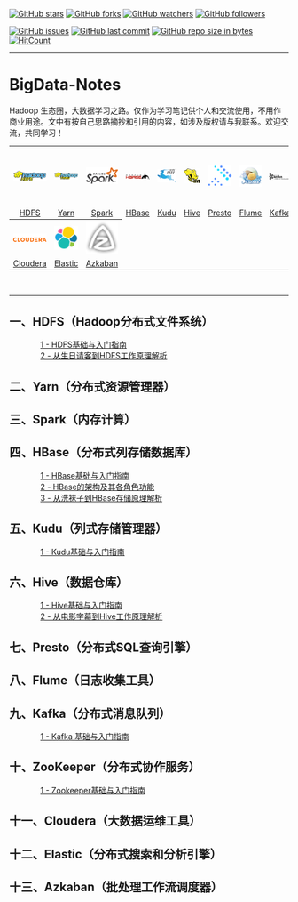 [![GitHub stars](https://img.shields.io/github/stars/Jerome-LJ/BigData-Notes.svg?style=social&label=Stars)](https://github.com/Jerome-LJ/BigData-Notes/stargazers)
[![GitHub forks](https://img.shields.io/github/forks/Jerome-LJ/BigData-Notes.svg?style=social&label=Fork)](https://github.com/Jerome-LJ/BigData-Notes/network/members)
[![GitHub watchers](https://img.shields.io/github/watchers/Jerome-LJ/BigData-Notes.svg?style=social&label=Watch)](https://github.com/Jerome-LJ/BigData-Notes/watchers)
[![GitHub followers](https://img.shields.io/github/followers/Jerome-LJ.svg?style=social&label=Follow)](https://github.com/Jerome-LJ?tab=following)

[![GitHub issues](https://img.shields.io/github/issues/Jerome-LJ/BigData-Notes.svg)](https://github.com/Jerome-LJ/BigData-Notes/issues)
[![GitHub last commit](https://img.shields.io/github/last-commit/Jerome-LJ/BigData-Notes.svg)](https://github.com/Jerome-LJ/BigData-Notes/commits)
[![GitHub repo size in bytes](https://img.shields.io/github/repo-size/Jerome-LJ/BigData-Notes.svg)](https://github.com/Jerome-LJ/BigData-Notes)
[![HitCount](https://hits.b3log.org/Jerome-LJ/BigData-Notes.svg)](https://github.com/Jerome-LJ/BigData-Notes)

---

# BigData-Notes
Hadoop 生态圈，大数据学习之路。仅作为学习笔记供个人和交流使用，不用作商业用途。文中有按自己思路摘抄和引用的内容，如涉及版权请与我联系。欢迎交流，共同学习！

<table>
    <tr>
      <th><img width="70px" src="images/logo/hdfs-logo.jpg"></th>
      <th><img width="70px" src="images/logo/yarn-logo.png"></th>
      <th><img width="70px" src="images/logo/spark-logo.png"></th>
      <th><img width="70px" src="images/logo/hbase-logo.png"></th>
      <th><img width="70px" src="images/logo/kudu-logo.png"></th>
      <th><img width="70px" src="images/logo/hive-logo.png"></th>
      <th><img width="70px" src="images/logo/presto-logo.png"></th>
      <th><img width="70px" src="images/logo/flume-logo.png"></th>
      <th><img width="70px" src="images/logo/kafka-logo.png"></th>
      <th><img width="70px" src="images/logo/zookeeper-logo.png"></th>
    </tr>
    <tr>
      <td align="center"><a href="#一hdfshadoop分布式文件系统">HDFS</a></td>
      <td align="center"><a href="#二yarn分布式资源管理器">Yarn</a></td>
      <td align="center"><a href="#三spark内存计算">Spark</a></td>
      <td align="center"><a href="#四hbase分布式列存储数据库">HBase</a></td>
      <td align="center"><a href="#五kudu列式存储管理器">Kudu</a></td>
      <td align="center"><a href="#六hive数据仓库">Hive</a></td>
      <td align="center"><a href="#七presto分布式sql查询引擎">Presto</a></td>
      <td align="center"><a href="#八flume日志收集工具">Flume</a></td>
      <td align="center"><a href="#九kafka分布式消息队列">Kafka</a></td>
      <td align="center"><a href="#十zookeeper分布式协作服务">ZooKeeper</a></td>
    </tr>
    <tr>
      <th><img width="70px" src="images/logo/cloudera-logo.png"></th>
      <th><img width="70px" src="images/logo/elastic-logo.png"></th>
      <th><img width="70px" src="images/logo/azkaban-logo.png"></th>
    </tr>
    <tr>
      <td align="center"><a href="#十一cloudera大数据运维工具">Cloudera</a></td>
      <td align="center"><a href="#十二elastic分布式搜索和分析引擎">Elastic</a></td>
      <td align="center"><a href="#十三azkaban批处理工作流调度器">Azkaban</a></td>
    </tr>
  </table>
<br/>

---

## 一、HDFS（Hadoop分布式文件系统）
&emsp;&emsp;&emsp;&emsp;[1 - HDFS基础与入门指南](./HDFS/1--HDFS基础与入门指南.md)<br/>
&emsp;&emsp;&emsp;&emsp;[2 - 从生日请客到HDFS工作原理解析](./HDFS/2--从生日请客到HDFS工作原理解析.md)
## 二、Yarn（分布式资源管理器）
## 三、Spark（内存计算）
## 四、HBase（分布式列存储数据库）
&emsp;&emsp;&emsp;&emsp;[1 - HBase基础与入门指南](./HBase/1--HBase基础与入门指南.md)<br/>
&emsp;&emsp;&emsp;&emsp;[2 - HBase的架构及其各角色功能](./HBase/2--HBase的架构及其各角色功能.md)<br/>
&emsp;&emsp;&emsp;&emsp;[3 - 从洗袜子到HBase存储原理解析](./HBase/3--从洗袜子到HBase存储原理解析.md)<br/>
## 五、Kudu（列式存储管理器）
&emsp;&emsp;&emsp;&emsp;[1 - Kudu基础与入门指南](./Kudu/1--Kudu基础与入门指南.md)
## 六、Hive（数据仓库）
&emsp;&emsp;&emsp;&emsp;[1 - Hive基础与入门指南](./Hive/1--Hive基础与入门指南.md)<br/>
&emsp;&emsp;&emsp;&emsp;[2 - 从电影字幕到Hive工作原理解析](./Hive/2--从电影字幕到Hive工作原理解析.md)
## 七、Presto（分布式SQL查询引擎）
## 八、Flume（日志收集工具）
## 九、Kafka（分布式消息队列）
&emsp;&emsp;&emsp;&emsp;[1 - Kafka 基础与入门指南](./Kafka/1--Kafka基础与入门指南.md)
## 十、ZooKeeper（分布式协作服务）
&emsp;&emsp;&emsp;&emsp;[1 - Zookeeper基础与入门指南](./Zookeeper/1--Zookeeper基础与入门指南.md)
## 十一、Cloudera（大数据运维工具）
## 十二、Elastic（分布式搜索和分析引擎）
## 十三、Azkaban（批处理工作流调度器）
